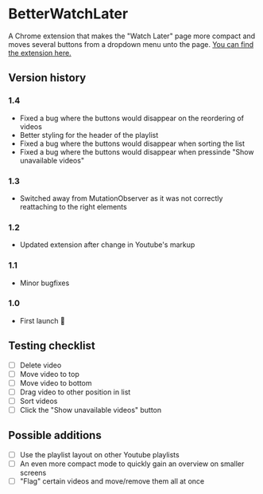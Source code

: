# BetterWatchLater

A Chrome extension that makes the "Watch Later" page more compact and moves several buttons from a dropdown menu unto the page.
[You can find the extension here.](https://chrome.google.com/webstore/detail/better-watch-later/daiklokgbmbpnjnjbikdmjjdpbednjnh)

## Version history

### 1.4

- Fixed a bug where the buttons would disappear on the reordering of videos
- Better styling for the header of the playlist
- Fixed a bug where the buttons would disappear when sorting the list
- Fixed a bug where the buttons would disappear when pressinde "Show unavailable videos"

### 1.3

- Switched away from MutationObserver as it was not correctly reattaching to the right elements

### 1.2

- Updated extension after change in Youtube's markup

### 1.1

- Minor bugfixes

### 1.0

- First launch 🎉

## Testing checklist

- [ ] Delete video
- [ ] Move video to top
- [ ] Move video to bottom
- [ ] Drag video to other position in list
- [ ] Sort videos
- [ ] Click the "Show unavailable videos" button

## Possible additions

- [ ] Use the playlist layout on other Youtube playlists
- [ ] An even more compact mode to quickly gain an overview on smaller screens
- [ ] "Flag" certain videos and move/remove them all at once
